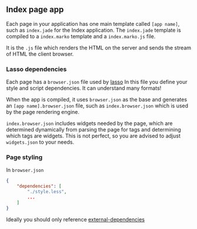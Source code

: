 Index page app
--------------

Each page in your application has one main template called `[app name]`, such as `index.jade` for the Index application. The `index.jade` template is compiled to a `index.marko` template and a `index.marko.js` file.

It is the `.js` file which renders the HTML on the server and sends the stream of HTML the client browser.

### Lasso dependencies

Each page has a `browser.json` file used by [lasso](https://github.com/lasso-js/lasso) In this file you define your style and script dependencies. It can understand many formats!

When the app is compiled, it uses `browser.json` as the base and generates an `[app name].browser.json` file, such as `index.browser.json` which is used by the page rendering engine.

`index.browser.json` includes widgets needed by the page, which are determined dynamically from parsing the page for tags and determining which tags are widgets. This is not perfect, so you are advised to adjust `widgets.json` to your needs.

### Page styling

In `browser.json`

```json
{
    "dependencies": [
        "./style.less",
        ...
    ]
}
```

Ideally you should only reference [external-dependencies](https://github.com/lasso-js/lasso#external-dependencies)
